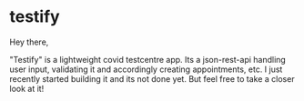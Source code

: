 # testify

Hey there, 

"Testify" is a lightweight covid testcentre app. Its a json-rest-api handling user input, validating it and accordingly creating appointments, etc. 
I just recently started building it and its not done yet. But feel free to take a closer look at it! 
